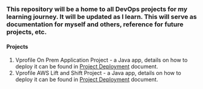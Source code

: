### This repository will be a home to all DevOps projects for my learning journey. It will be updated as I learn. This will serve as documentation for myself and others, reference for future projects, etc.

#### Projects

1. Vprofile On Prem Application Project - a Java app, details on how to deploy it can be found in [Project Deployment](/vprofile-local-env/project-deploy-details.md) document.
2. Vprofile AWS Lift and Shift Project - a Java app, details on how to deploy it can be found in [Project Deployment](/vprofile-project-aws-LiftAndShift/Lift%20and%20Shift%20Vprofile%20app.md) document.
